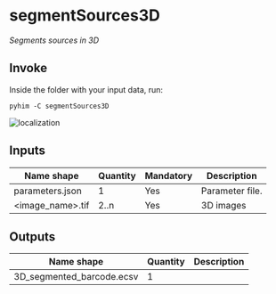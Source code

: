 # segmentSources3D

*Segments sources in 3D*

## Invoke

Inside the folder with your input data, run:
```shell
pyhim -C segmentSources3D
```

![localization](../../../_static/from_tuto/localization.png)

## Inputs

|Name shape|Quantity|Mandatory|Description|
|---|---|---|---|
|parameters.json|1|Yes|Parameter file.|
|<image_name>.tif|2..n|Yes|3D images|

## Outputs
|Name shape|Quantity|Description|
|---|---|---|
|3D_segmented_barcode.ecsv|1||